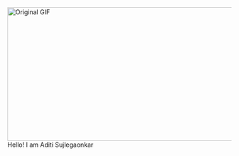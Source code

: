 
<img src="https://cdn.dribbble.com/users/2704414/screenshots/7466903/media/b08ab576316bd4582fef189f471cd9e5.gif" alt="Original GIF" style="width: 700px; height: 300px;">
Hello! I am Aditi Sujlegaonkar
